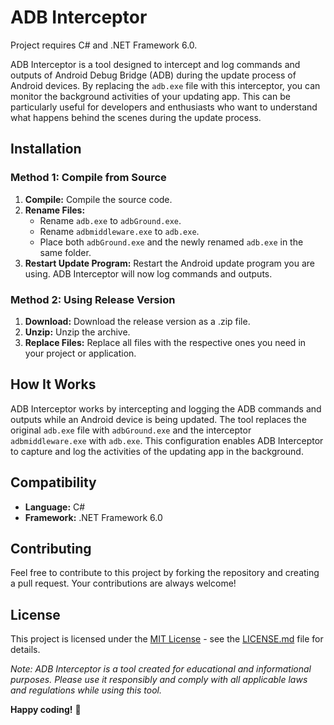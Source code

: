 <div class="container">
	<h1>ADB Interceptor</h1>
	<p>Project requires C# and .NET Framework 6.0.</p>
	<p>ADB Interceptor is a tool designed to intercept and log commands and outputs of Android Debug Bridge (ADB) during the update process of Android devices. By replacing the 
		<code>adb.exe</code> file with this interceptor, you can monitor the background activities of your updating app. This can be particularly useful for developers and enthusiasts who want to understand what happens behind the scenes during the update process.
	</p>
	<h2>Installation</h2>
	<h3>Method 1: Compile from Source</h3>
	<ol>
		<li>
			<strong>Compile:</strong> Compile the source code.
		</li>
		<li>
			<strong>Rename Files:</strong>
			<ul>
				<li>Rename 
					<code>adb.exe</code> to 
					<code>adbGround.exe</code>.
				</li>
				<li>Rename 
					<code>adbmiddleware.exe</code> to 
					<code>adb.exe</code>.
				</li>
				<li>Place both 
					<code>adbGround.exe</code> and the newly renamed 
					<code>adb.exe</code> in the same folder.
				</li>
			</ul>
		</li>
		<li>
			<strong>Restart Update Program:</strong> Restart the Android update program you are using. ADB Interceptor will now log commands and outputs.
		</li>
	</ol>
	<h3>Method 2: Using Release Version</h3>
	<ol>
		<li>
			<strong>Download:</strong> Download the release version as a .zip file.
		</li>
		<li>
			<strong>Unzip:</strong> Unzip the archive.
		</li>
		<li>
			<strong>Replace Files:</strong> Replace all files with the respective ones you need in your project or application.
		</li>
	</ol>
	<h2>How It Works</h2>
	<p>ADB Interceptor works by intercepting and logging the ADB commands and outputs while an Android device is being updated. The tool replaces the original 
		<code>adb.exe</code> file with 
		<code>adbGround.exe</code> and the interceptor 
		<code>adbmiddleware.exe</code> with 
		<code>adb.exe</code>. This configuration enables ADB Interceptor to capture and log the activities of the updating app in the background.
	</p>
	<h2>Compatibility</h2>
	<ul>
		<li>
			<strong>Language:</strong> C#
		</li>
		<li>
			<strong>Framework:</strong> .NET Framework 6.0
		</li>
	</ul>
	<h2>Contributing</h2>
	<p>Feel free to contribute to this project by forking the repository and creating a pull request. Your contributions are always welcome!</p>
	<h2>License</h2>
	<p>This project is licensed under the 
		<a href="LICENSE.md">MIT License</a> - see the 
		<a href="LICENSE.md">LICENSE.md</a> file for details.
	</p>
	<p>
		<em>Note: ADB Interceptor is a tool created for educational and informational purposes. Please use it responsibly and comply with all applicable laws and regulations while using this tool.</em>
	</p>
	<p>
		<strong>Happy coding!</strong> 🚀
	</p>
</div>
